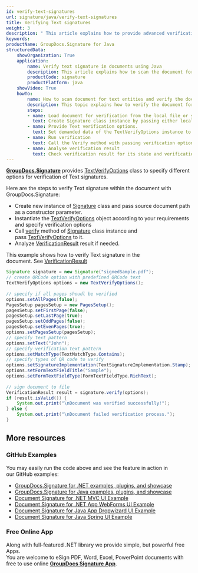 ```yaml
---
id: verify-text-signatures
url: signature/java/verify-text-signatures
title: Verifying Text signatures
weight: 3
description: " This article explains how to provide advanced verification of Text electronic signatures with GroupDocs.Signature API."
keywords: 
productName: GroupDocs.Signature for Java
structuredData:
    showOrganization: True
    application:    
        name: Verify text signature in documents using Java    
        description: This article explains how to scan the document for text signatures and provide its verification with Java language and GroupDocs.Signature for Java APIs
        productCode: signature
        productPlatform: java 
    showVideo: True
    howTo:
        name: How to scan document for text entities and verify the document for specific text signatures conditions using Java 
        description: This topic explains how to verify the document for Text signatures, provide Text elements verification and validation in Java
        steps:
        - name: Load document for verification from the local file or stream.
          text: Create Signature class instance by passing either local or network file path or stream. 
        - name: Provide Text verification options. 
          text: Set demanded data of the TextVerifyOptions instance to specify text content pattern.
        - name: Run verification
          text: Call the Verify method with passing verification options and keep the verification process result.
        - name: Analyse verification result
          text: Check verification result for its state and verification details.
---
```

[**GroupDocs.Signature**](https://products.groupdocs.com/signature/java) provides [TextVerifyOptions](https://reference.groupdocs.com/java/signature/com.groupdocs.signature.options.verify/TextVerifyOptions) class to specify different options for verification of Text signatures.

Here are the steps to verify Text signature within the document with GroupDocs.Signature:

*   Create new instance of [Signature](https://reference.groupdocs.com/java/signature/com.groupdocs.signature/Signature) class and pass source document path as a constructor parameter.    
*   Instantiate the [TextVerifyOptions](https://reference.groupdocs.com/java/signature/com.groupdocs.signature.options.verify/TextVerifyOptions) object according to your requirements and specify verification options      
*   Call [verify](https://reference.groupdocs.com/java/signature/com.groupdocs.signature/Signature#verify(com.groupdocs.signature.options.verify.VerifyOptions)) method of [Signature](https://reference.groupdocs.com/java/signature/com.groupdocs.signature/Signature) class instance and pass [TextVerifyOptions](https://reference.groupdocs.com/java/signature/com.groupdocs.signature.options.verify/TextVerifyOptions) to it.       
*   Analyze [VerificationResult](https://reference.groupdocs.com/java/signature/com.groupdocs.signature.domain/VerificationResult) result if needed.

This example shows how to verify Text signature in the document. See [VerificationResult](https://reference.groupdocs.com/java/signature/com.groupdocs.signature.domain/VerificationResult)

```java
Signature signature = new Signature("signedSample.pdf");
// create QRCode option with predefined QRCode text
TextVerifyOptions options = new TextVerifyOptions();
 
// specify if all pages shoudl be verified
options.setAllPages(false);
PagesSetup pagesSetup = new PagesSetup();
pagesSetup.setFirstPage(false);
pagesSetup.setLastPage(true);
pagesSetup.setOddPages(false);
pagesSetup.setEvenPages(true);
options.setPagesSetup(pagesSetup);
// specify text pattern
options.setText("John");
// specify verification text pattern
options.setMatchType(TextMatchType.Contains);
// specify types of QR code to verify
options.setSignatureImplementation(TextSignatureImplementation.Stamp);
options.setFormTextFieldTitle("Sample");
options.setFormTextFieldType(FormTextFieldType.RichText);
 
// sign document to file
VerificationResult result = signature.verify(options);
if (result.isValid()) {
    System.out.print("\nDocument was verified successfully!");
} else {
    System.out.print("\nDocument failed verification process.");
}
```

## More resources

### GitHub Examples 

You may easily run the code above and see the feature in action in our GitHub examples:

*   [GroupDocs.Signature for .NET examples, plugins, and showcase](https://github.com/groupdocs-signature/GroupDocs.Signature-for-.NET)    
*   [GroupDocs.Signature for Java examples, plugins, and showcase](https://github.com/groupdocs-signature/GroupDocs.Signature-for-Java)    
*   [Document Signature for .NET MVC UI Example](https://github.com/groupdocs-signature/GroupDocs.Signature-for-.NET-MVC)    
*   [Document Signature for .NET App WebForms UI Example](https://github.com/groupdocs-signature/GroupDocs.Signature-for-.NET-WebForms)    
*   [Document Signature for Java App Dropwizard UI Example](https://github.com/groupdocs-signature/GroupDocs.Signature-for-Java-Dropwizard)   
*   [Document Signature for Java Spring UI Example](https://github.com/groupdocs-signature/GroupDocs.Signature-for-Java-Spring)
    

### Free Online App 

Along with full-featured .NET library we provide simple, but powerful free Apps.  
You are welcome to eSign PDF, Word, Excel, PowerPoint documents with free to use online **[GroupDocs Signature App](https://products.groupdocs.app/signature)**.
